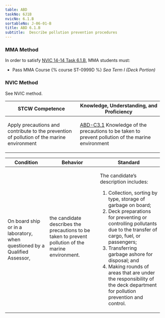 ```yaml
---
table: ABD
taskNo: 6J1B
nvicNo: 6.1.B 
sortableNo: J-06-01-B
title: ABD 6.1.B 
subtitle:  Describe pollution prevention procedures
---
```



### MMA Method

In order to satisfy  [NVIC 14-14  Task  6.1.B]({{site.baseurl}}/assets/images/nvic-14-14.pdf), MMA students must:

* Pass MMA Course {% course ST-0999D %}  *Sea Term I (Deck Portion)*


### NVIC Method

<a onclick="togglevisibility('nvic_methods')" >See NVIC method.</a>

<div id='nvic_methods' class='hide'>

<table>
<thead>
<tr>
<th class='forty'> STCW Competence </th>
<th class='sixty'> Knowledge, Understanding, and Proficiency </th>
</tr>
</thead>




<tbody>
<tr><td markdown='1'>

Apply precautions and contribute to the prevention of pollution of the marine environment

</td><td markdown='1'>

[ABD-C3.1]({{site.baseurl}}/tables/25.html#ABD-C3.1) Knowledge of the precautions to be taken to prevent pollution of the marine environment

</td></tr>


</tbody>
</table>


<table>
<thead>
<tr><th class='twenty'>  Condition </th><th class='twenty'> Behavior </th><th  class='sixty'>Standard </th></tr>
</thead>
<tbody >



<tr><td markdown='1'>

On board ship or in a laboratory, when questioned by a Qualified Assessor,

</td><td markdown='1'>

the candidate describes the precautions to be taken to prevent pollution of the marine environment.

<br>

<div class="tooltip">
<span class="tooltiptext">
</span>
</div>


</td><td markdown='1'>

The candidate’s description includes:

1. Collection, sorting by type, storage of garbage on board;
2. Deck preparations for preventing or controlling pollutants due to the transfer of cargo, fuel, or passengers;
3. Transferring garbage ashore for disposal; and
4. Making rounds of areas that are under the responsibility of the deck department for pollution prevention and control. 

</td></tr>
</tbody>
</table>
</div>
